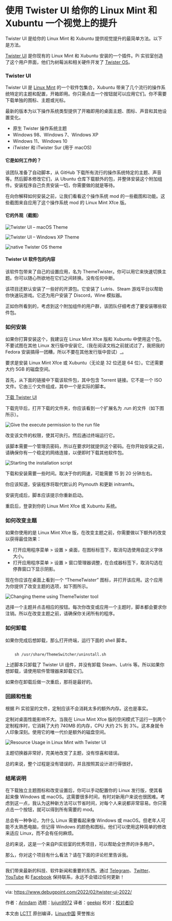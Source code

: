 [#]: subject: "Give Your Linux Mint and Xubuntu a Visual Uplift Using Twister UI"
[#]: via: "https://www.debugpoint.com/2022/02/twister-ui-2022/"
[#]: author: "Arindam https://www.debugpoint.com/author/admin1/"
[#]: collector: "lujun9972"
[#]: translator: "geekpi"
[#]: reviewer: " "
[#]: publisher: " "
[#]: url: " "

使用 Twister UI 给你的 Linux Mint 和 Xubuntu 一个视觉上的提升
======
Twister UI 是给你的 Linux Mint 和 Xubuntu 提供视觉提升的最简单方法。以下是方法。

[Twister UI][1] 是你现有的 Linux Mint 和 Xubuntu 安装的一个插件。Pi 实验室创造了这个用户界面，他们为树莓派和相关硬件开发了 [Twister OS][2]。

### Twister UI

Twister UI 是 [Linux Mint][3] 的一个软件包集合，Xubuntu 带来了几个流行的操作系统特定的主题和配置，开箱即用。你只需点击一个按钮就可以应用它们。你不需要下载单独的图标、主题或光标。

最新的版本为以下操作系统类型提供了开箱即用的桌面主题、图标、声音和其他设置变化。

  * 原生 Twister 操作系统主题
  * Windows 98、Windows 7、Windows XP
  * Windows 11、Windows 10
  * iTwister 和 iTwister Sur (用于 macOS)



#### 它是如何工作的？

该团队准备了自动脚本，从 GitHub 下载所有流行的操作系统特定的主题、声音等。然后脚本修改它们，从 Ubuntu 仓库下载额外的包，并整体安装这个附加组件。安装程序自己负责安装一切，你需要做的就是等待。

在向你解释如何安装之前，让我们看看这个操作系统 mod 的一些截图和功能。这些截图来自应用了这个操作系统 mod 的 Linux Mint Xfce 版。

#### 它的外观（截图）

![Twister UI – macOS Theme][4]

![Twister UI – Windows XP Theme][5]

![native Twister OS theme][6]

#### Twister UI 软件包的内容

该软件包带来了自己的设置应用，名为 ThemeTwister。你可以用它来快速切换主题。你可以随心所欲地在它们之间转换。没有任何中断。

该项目还默认安装了一些好的开源包。它安装了 Lutris、Steam 游戏平台以帮助你快速玩游戏。它还为用户安装了 Discord，Wine 模拟器。

正如你所看到的，考虑到这个附加组件的用户群，该团队仔细考虑了要安装哪些软件包。

### 如何安装

如果你打算安装这个，我建议在 Linux Mint Xfce 版和 Xubuntu 中使用这个包。不要试图在其他 Linux 发行版中安装它_（我在阅读文档之前就试过了，我把我的 Fedora 安装搞得一团糟，所以不要在其他发行版中尝试）_。

要求是安装 Linux Mint Xfce 或 Xubuntu（无论是 32 位还是 64 位）。它还需要大约 5GB 的磁盘空间。

首先，从下面的链接中下载该软件包，其中包含 Torrent 链接。它不是一个 ISO 文件。它由三个文件组成，其中一个是实际的脚本。

[下载 Twister UI][1]

下载完毕后，打开下载的文件夹，你应该看到一个扩展名为 .run 的文件（如下图所示）。

![Give the execute permission to the run file][7]

改变该文件的权限，使其可执行。然后通过终端运行它。

该脚本需要一个管理员密码，所以在要求时就提供这个密码。在你开始安装之前，请确保你有一个稳定的网络连接，以便即时下载其他软件包。

![Starting the installation script][8]

下载和安装需要一些时间。取决于你的网速，可能需要 15 到 20 分钟左右。

你应该知道，安装程序将取代默认的 Plymouth 和更新 initramfs。

安装完成后，脚本应该提示你重新启动。

重启后，登录到你的 Linux Mint Xfce 或 Xubuntu 系统。

### 如何改变主题

如果你使用的是 Linux Mint Xfce 版，在改变主题之前，你需要做以下额外的改变以获得最佳效果：

  * 打开应用程序菜单 &gt; 设置 &gt; 桌面，在图标标签下，取消勾选使用自定义字体大小。
  * 打开应用程序菜单 &gt; 设置 &gt; 窗口管理器调整，在合成器标签下，取消勾选在停靠窗口下显示阴影。



现在你应该在桌面上看到一个 “ThemeTwister” 图标，并打开该应用。这个应用为你提供了改变主题的选项，如下图所示。

![Changing theme using ThemeTwister tool][10]

选择一个主题并点击相应的按钮。每次你改变或应用一个主题时，脚本都会要求你注销。所以在改变主题之前，请确保你关闭所有的程序。

### 如何卸载

如果你完成后想卸载，那么打开终端，运行下面的 shell 脚本。

```

    sh /usr/share/ThemeSwitcher/uninstall.sh

```

上述脚本只卸载了 Twister UI 组件，并没有卸载 Steam、Lutris 等。所以如果你想卸载，请使用软件管理器来卸载它们。

如果你在卸载后做一次重启，那将是最好的。

### 回顾和性能

根据 Pi 实验室的文件，定制应该不会消耗太多的额外内存。这也是事实。

定制对桌面性能影响不大。当我在 Linux Mint Xfce 版的空闲模式下运行一到两个定制程序时，它消耗了大约 740MB 的内存，CPU 大约 2% 到 3%。这本身就令人印象深刻。使用它的唯一代价是额外的磁盘空间。

![Resource Usage in Linux Mint with Twister UI][11]

主题切换器非常好，完美地改变了主题，没有惊喜和错误。

总的来说，整个过程是没有错误的，并且按照其设计进行得很好。

### 结尾说明

在下载独立主题图标和改变设置后，你可以手动配置你的 Linux 发行版，使其看起来像 Windows 或 macOS。这需要很多时间，有时对新用户来说也很困难。考虑到这一点，我认为这种新方法可以节省时间，对每个人来说都非常容易。你只需点击一个按钮，就可以得到所有需要的 mod。

总会有一种争论，为什么 Linux 需要看起来像 Windows 或 macOS。但老年人可能不太熟悉电脑，但记得 Windows 的颜色和图标。他们可以使用这种简单的修改来适应 Linux，而不会有任何麻烦。

总的来说，这是一个来自Pi实验室的优秀项目，可以帮助全世界的许多用户。

那么，你对这个项目有什么看法？请在下面的评论栏里告诉我。

* * *

我们带来最新的科技、软件新闻和重要的东西。通过 [Telegram][12]、[Twitter][13]、[YouTube][14] 和 [Facebook][15] 保持联系，永远不会错过任何更新！

--------------------------------------------------------------------------------

via: https://www.debugpoint.com/2022/02/twister-ui-2022/

作者：[Arindam][a]
选题：[lujun9972][b]
译者：[geekpi](https://github.com/geekpi)
校对：[校对者ID](https://github.com/校对者ID)

本文由 [LCTT](https://github.com/LCTT/TranslateProject) 原创编译，[Linux中国](https://linux.cn/) 荣誉推出

[a]: https://www.debugpoint.com/author/admin1/
[b]: https://github.com/lujun9972
[1]: https://twisteros.com/twisterui.html
[2]: https://twisteros.com
[3]: https://www.debugpoint.com/2021/11/linux-mint-20-3-new-app/
[4]: https://www.debugpoint.com/wp-content/uploads/2022/02/Twister-UI-macOS-Theme-1024x576.jpg
[5]: https://www.debugpoint.com/wp-content/uploads/2022/02/Twister-UI-Windows-XP-Theme-1024x574.jpg
[6]: https://www.debugpoint.com/wp-content/uploads/2022/02/native-Twister-OS-theme-1024x581.jpg
[7]: https://www.debugpoint.com/wp-content/uploads/2022/02/Give-the-execute-permission-to-the-run-file-1024x521.jpg
[8]: https://www.debugpoint.com/wp-content/uploads/2022/02/Starting-the-installation-script.jpg
[10]: https://www.debugpoint.com/wp-content/uploads/2022/02/Changing-theme-using-ThemeTwister-tool.jpg
[11]: https://www.debugpoint.com/wp-content/uploads/2022/02/Resource-Usage-in-Linux-Mint-with-Twister-UI-1024x579.jpg
[12]: https://t.me/debugpoint
[13]: https://twitter.com/DebugPoint
[14]: https://www.youtube.com/c/debugpoint?sub_confirmation=1
[15]: https://facebook.com/DebugPoint
